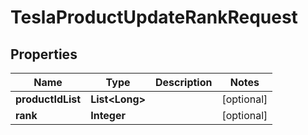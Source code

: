 

# TeslaProductUpdateRankRequest


## Properties

Name | Type | Description | Notes
------------ | ------------- | ------------- | -------------
**productIdList** | **List&lt;Long&gt;** |  |  [optional]
**rank** | **Integer** |  |  [optional]



